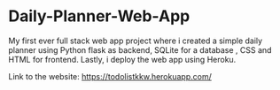 # Daily-Planner-Web-App
My first ever full stack web app project where i created a simple daily planner using Python flask as backend, SQLite for a database , CSS and HTML for frontend. Lastly, i deploy the web app using Heroku. 

Link to the website: https://todolistkkw.herokuapp.com/ 
